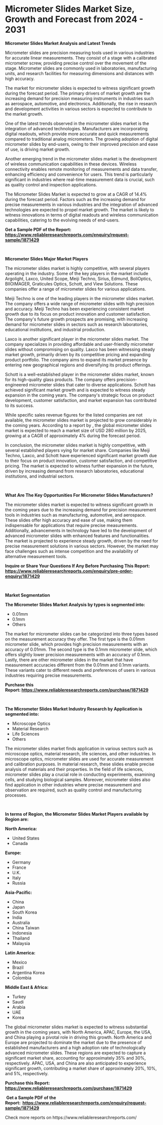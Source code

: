 <p><h1>Micrometer Slides Market Size, Growth and Forecast from 2024 - 2031</h1></p><p><strong>Micrometer Slides Market Analysis and Latest Trends</strong></p>
<p><p>Micrometer slides are precision measuring tools used in various industries for accurate linear measurements. They consist of a stage with a calibrated micrometer screw, providing precise control over the movement of the stage. Micrometer slides are commonly used in laboratories, manufacturing units, and research facilities for measuring dimensions and distances with high accuracy.</p><p>The market for micrometer slides is expected to witness significant growth during the forecast period. The primary drivers of market growth are the increasing demand for precision measuring instruments in industries such as aerospace, automotive, and electronics. Additionally, the rise in research and development activities in various sectors is expected to contribute to the market growth.</p><p>One of the latest trends observed in the micrometer slides market is the integration of advanced technologies. Manufacturers are incorporating digital readouts, which provide more accurate and quick measurements compared to traditional analog micrometers. The growing adoption of digital micrometer slides by end-users, owing to their improved precision and ease of use, is driving market growth.</p><p>Another emerging trend in the micrometer slides market is the development of wireless communication capabilities in these devices. Wireless connectivity enables remote monitoring of measurements and data transfer, enhancing efficiency and convenience for users. This trend is particularly significant in industries where real-time measurement data is crucial, such as quality control and inspection applications.</p><p>The Micrometer Slides Market is expected to grow at a CAGR of 14.4% during the forecast period. Factors such as the increasing demand for precise measurements in various industries and the integration of advanced technologies are expected to propel market growth. The market is likely to witness innovations in terms of digital readouts and wireless communication capabilities, catering to the evolving needs of end-users.</p></p>
<p><strong>Get a Sample PDF of the Report:&nbsp; <a href="https://www.reliableresearchreports.com/enquiry/request-sample/1871429">https://www.reliableresearchreports.com/enquiry/request-sample/1871429</a></strong></p>
<p>&nbsp;</p>
<p><strong>Micrometer Slides Major Market Players</strong></p>
<p><p>The micrometer slides market is highly competitive, with several players operating in the industry. Some of the key players in the market include Argolight, Laxco, United Scope, Meiji Techno, Sirius, Edmund, BoliOptics, BIIOIMAGER, Graticules Optics, Schott, and View Solutions. These companies offer a range of micrometer slides for various applications.</p><p>Meiji Techno is one of the leading players in the micrometer slides market. The company offers a wide range of micrometer slides with high precision and accuracy. Meiji Techno has been experiencing consistent market growth due to its focus on product innovation and customer satisfaction. The company's future growth prospects are promising, with increasing demand for micrometer slides in sectors such as research laboratories, educational institutions, and industrial production.</p><p>Laxco is another significant player in the micrometer slides market. The company specializes in providing affordable and user-friendly micrometer slides without compromising on quality. Laxco has been witnessing steady market growth, primarily driven by its competitive pricing and expanding product portfolio. The company aims to expand its market presence by entering new geographical regions and diversifying its product offerings.</p><p>Schott is a well-established player in the micrometer slides market, known for its high-quality glass products. The company offers precision-engineered micrometer slides that cater to diverse applications. Schott has achieved significant market growth and is expected to witness steady expansion in the coming years. The company's strategic focus on product development, customer satisfaction, and market expansion has contributed to its success.</p><p>While specific sales revenue figures for the listed companies are not available, the micrometer slides market is projected to grow considerably in the coming years. According to a report by , the global micrometer slides market is expected to reach a market size of USD 280 million by 2025, growing at a CAGR of approximately 4% during the forecast period.</p><p>In conclusion, the micrometer slides market is highly competitive, with several established players vying for market share. Companies like Meiji Techno, Laxco, and Schott have experienced significant market growth due to their focus on product innovation, customer satisfaction, and competitive pricing. The market is expected to witness further expansion in the future, driven by increasing demand from research laboratories, educational institutions, and industrial sectors.</p></p>
<p>&nbsp;</p>
<p><strong>What Are The Key Opportunities For Micrometer Slides Manufacturers?</strong></p>
<p><p>The micrometer slides market is expected to witness significant growth in the coming years due to the increasing demand for precision measurement tools in industries such as manufacturing, automotive, and aerospace. These slides offer high accuracy and ease of use, making them indispensable for applications that require precise measurements. Additionally, advancements in technology have led to the development of advanced micrometer slides with enhanced features and functionalities. The market is projected to experience steady growth, driven by the need for precise measurement solutions in various sectors. However, the market may face challenges such as intense competition and the availability of alternative measurement tools.</p></p>
<p><strong>Inquire or Share Your Questions If Any Before Purchasing This Report: <a href="https://www.reliableresearchreports.com/enquiry/pre-order-enquiry/1871429">https://www.reliableresearchreports.com/enquiry/pre-order-enquiry/1871429</a></strong></p>
<p>&nbsp;</p>
<p><strong>Market Segmentation</strong></p>
<p><strong>The Micrometer Slides Market Analysis by types is segmented into:</strong></p>
<p><ul><li>0.01mm</li><li>0.1mm</li><li>Others</li></ul></p>
<p><p>The market for micrometer slides can be categorized into three types based on the measurement accuracy they offer. The first type is the 0.01mm micrometer slide, which provides high precision measurements with an accuracy of 0.01mm. The second type is the 0.1mm micrometer slide, which offers slightly lower precision measurements with an accuracy of 0.1mm. Lastly, there are other micrometer slides in the market that have measurement accuracies different from the 0.01mm and 0.1mm variants. These variants cater to different needs and preferences of users in various industries requiring precise measurements.</p></p>
<p><strong>Purchase this Report:&nbsp;<a href="https://www.reliableresearchreports.com/purchase/1871429">https://www.reliableresearchreports.com/purchase/1871429</a></strong></p>
<p>&nbsp;</p>
<p><strong>The Micrometer Slides Market Industry Research by Application is segmented into:</strong></p>
<p><ul><li>Microscope Optics</li><li>Material Research</li><li>Life Sciences</li><li>Others</li></ul></p>
<p><p>The micrometer slides market finds application in various sectors such as microscope optics, material research, life sciences, and other industries. In microscope optics, micrometer slides are used for accurate measurement and calibration purposes. In material research, these slides enable precise analysis of materials and their properties. In the field of life sciences, micrometer slides play a crucial role in conducting experiments, examining cells, and studying biological samples. Moreover, micrometer slides also find application in other industries where precise measurement and observation are required, such as quality control and manufacturing processes.</p></p>
<p>&nbsp;</p>
<p><strong>In terms of Region, the Micrometer Slides Market Players available by Region are:</strong></p>
<p>
    <p> <strong> North America: </strong>
        <ul>
            <li>United States</li>
            <li>Canada</li>
        </ul>
        </p> 
    <p> <strong> Europe: </strong>
        <ul>
            <li>Germany</li>
            <li>France</li>
            <li>U.K.</li>
            <li>Italy</li>
            <li>Russia</li>
        </ul>
        </p> 
    <p> <strong> Asia-Pacific: </strong>
        <ul>
            <li>China</li>
            <li>Japan</li>
            <li>South Korea</li>
            <li>India</li>
            <li>Australia</li>
            <li>China Taiwan</li>
            <li>Indonesia</li>
            <li>Thailand</li>
            <li>Malaysia</li>
        </ul>
        </p> 
    <p> <strong> Latin America: </strong>
        <ul>
            <li>Mexico</li>
            <li>Brazil</li>
            <li>Argentina Korea</li>
            <li>Colombia</li>
        </ul>
        </p> 
    <p> <strong> Middle East & Africa: </strong>
        <ul>
            <li>Turkey</li>
            <li>Saudi</li>
            <li>Arabia</li>
            <li>UAE</li>
            <li>Korea</li>
        </ul>
    </p>
    </p>
<p><p>The global micrometer slides market is expected to witness substantial growth in the coming years, with North America, APAC, Europe, the USA, and China playing a pivotal role in driving this growth. North America and Europe are projected to dominate the market due to the presence of established manufacturers and a high adoption rate of technologically advanced micrometer slides. These regions are expected to capture a significant market share, accounting for approximately 35% and 30%, respectively. APAC, USA, and China are also anticipated to experience significant growth, contributing a market share of approximately 20%, 10%, and 5%, respectively.</p></p>
<p><strong>Purchase this Report: <a href="https://www.reliableresearchreports.com/purchase/1871429">https://www.reliableresearchreports.com/purchase/1871429</a></strong></p>
<p>&nbsp;<strong>Get a Sample PDF of the Report:&nbsp;&nbsp;<a href="https://www.reliableresearchreports.com/enquiry/request-sample/1871429">https://www.reliableresearchreports.com/enquiry/request-sample/1871429</a></strong></p>
<p><strong></strong></p>
<p>Check more reports on https://www.reliableresearchreports.com/</p>